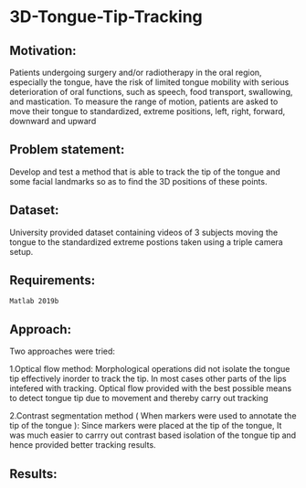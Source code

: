 # 3D-Tongue-Tip-Tracking

## Motivation: 
Patients undergoing surgery and/or radiotherapy in the oral region, especially the tongue, have the
risk of limited tongue mobility with serious deterioration of oral functions, such as speech, food transport,
swallowing, and mastication. To measure the range of motion, patients are asked to move their tongue to
standardized, extreme positions, left, right, forward, downward and upward

## Problem statement: 
Develop and test a method that is able to track the tip of the tongue and some facial landmarks
so as to find the 3D positions of these points.

## Dataset: 
University provided dataset containing videos of 3 subjects moving the tongue to the standardized extreme postions taken using a triple camera setup. 

## Requirements:
`Matlab 2019b`

## Approach:
Two approaches were tried:

1.Optical flow method: 
Morphological operations did not isolate the tongue tip effectively inorder to track the tip. In most cases other parts of the lips intefered with tracking. Optical flow provided with the best possible means to detect tongue tip due to movement and thereby carry out tracking
  
2.Contrast segmentation method ( When markers were used to annotate the tip of the tongue ):
Since markers were placed at the tip of the tongue, It was much easier to carrry out contrast based isolation of  the tongue tip and hence provided better tracking results.

## Results:
 
 


